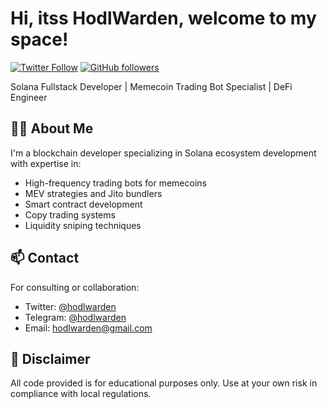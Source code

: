 # Hi, itss HodlWarden, welcome to my space!

[![Twitter Follow](https://img.shields.io/twitter/follow/hodlwarden?style=social)](https://twitter.com/hodlwarden)
[![GitHub followers](https://img.shields.io/github/followers/hodlwarden?label=Follow&style=social)](https://github.com/hodlwarden)

Solana Fullstack Developer | Memecoin Trading Bot Specialist | DeFi Engineer

## 👨‍💻 About Me

I'm a blockchain developer specializing in Solana ecosystem development with expertise in:
- High-frequency trading bots for memecoins
- MEV strategies and Jito bundlers
- Smart contract development
- Copy trading systems
- Liquidity sniping techniques

## 📫 Contact
For consulting or collaboration:
- Twitter: [@hodlwarden](https://twitter.com/hodlwarden)
- Telegram: [@hodlwarden](https://t.me/hodlwarden)
- Email: hodlwarden@gmail.com

## 📜 Disclaimer
All code provided is for educational purposes only. Use at your own risk in compliance with local regulations.
